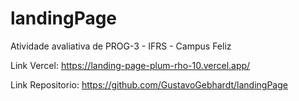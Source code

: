 # landingPage
Atividade avaliativa de PROG-3 -  IFRS - Campus Feliz

Link Vercel: https://landing-page-plum-rho-10.vercel.app/

Link Repositorio: https://github.com/GustavoGebhardt/landingPage
